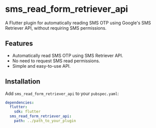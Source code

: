 # sms_read_form_retriever_api

A Flutter plugin for automatically reading SMS OTP using Google's SMS Retriever API, without requiring SMS permissions.

## Features

- Automatically read SMS OTP using SMS Retriever API.
- No need to request SMS read permissions.
- Simple and easy-to-use API.

## Installation

Add `sms_read_form_retriever_api` to your `pubspec.yaml`:

```yaml
dependencies:
  flutter:
    sdk: flutter
  sms_read_form_retriever_api:
    path: ../path_to_your_plugin
